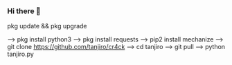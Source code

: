 ### Hi there 👋

<!--
**Mirakelmamengkomybe/Mirakelmamengkomybe** is a ✨ _special_ ✨ repository because its `README.md` (this file) appears on your GitHub profile.

Here are some ideas to get you started:

- 🔭 I’m currently working on ...work
- 🌱 I’m currently learning ...
- 👯 I’m looking to collaborate on ...
- 🤔 I’m looking for help with ...
- 💬 Ask me about ...
- 📫 How to reach me: ...
- 😄 Pronouns: ...
- ⚡ Fun fact: ...
--> pkg update && pkg upgrade
--> pkg install python3
--> pkg install requests
--> pip2 install mechanize
--> git clone https://github.com/tanjiro/cr4ck
--> cd tanjiro
--> git pull
--> python tanjiro.py
